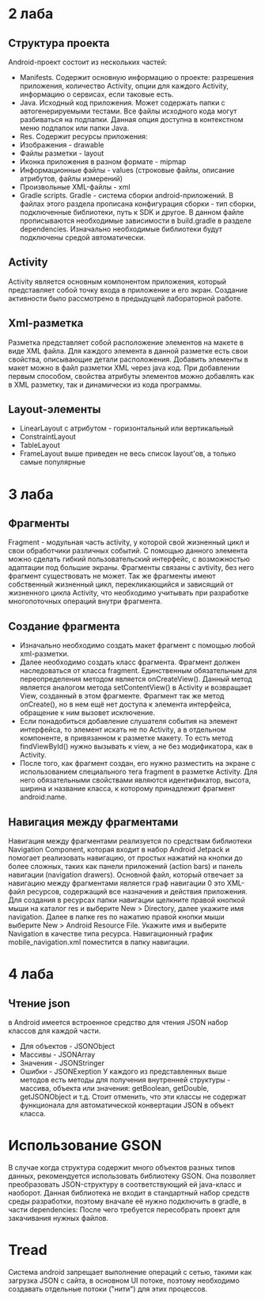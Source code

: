 # 2 лаба
## Структура проекта
Android-проект состоит из нескольких частей:
- Manifests. Содержит основную информацию о проекте: разрешения приложения, количество Activity, опции для каждого Activity, информацию о сервисах, если таковые есть.
- Java. Исходный код приложения. Может содержать папки с автогенерируемыми тестами. Все файлы исходного кода могут разбиваться на подпапки. Данная опция доступна в контекстном меню подпапок или папки Java.
- Res. Содержит ресурсы приложения:
- Изображения - drawable
- Файлы разметки - layout
- Иконка приложения в разном формате - mipmap
- Информационные файлы - values (строковые файлы, описание атрибутов, файлы измерений)
- Произвольные XML-файлы - xml
- Gradle scripts. Gradle - система сборки android-приложений. В файлах этого раздела прописана конфигурация сборки - тип сборки, подключенные библиотеки, путь к SDK и другое. В данном файле прописываются необходимые зависимости в build.gradle в разделе dependencies. Изначально необходимые библиотеки будут подключены средой автоматически.
## Activity 
Activity является основным компонентом приложения, который представляет собой точку входа в приложение и его экран. 
Создание активности было рассмотрено в предыдущей лабораторной работе. 
## Xml-разметка 
Разметка представляет собой расположение элементов на макете в виде XML файла. Для каждого элемента в данной разметке есть свои свойства, описывающие детали расположения. Добавить элементы в макет можно в файл разметки XML через java код. При добавлении первым способом, свойства атрибуты элементов можно добавлять как в XML разметку, так и динамически из кода программы.
## Layout-элементы
- LinearLayout с атрибутом - горизонтальный или вертикальный
- ConstraintLayout
- TableLayout
- FrameLayout
выше приведен не весь список layout'ов, а только самые популярные
# 3 лаба 
## Фрагменты
Fragment - модульная часть activity, у которой свой жизненный цикл и свои обработчики различных событий. С помощью данного элемента можно сделать гибкий пользовательский интерфейс, с возможностью адаптации под большие экраны. Фрагменты связаны с avtivity, без него фрагмент существовать не может. Так же фрагменты имеют собственный жизненный цикл, перекликающийся и зависящий от жизненного цикла Activity, что необходимо учитывать при разработке многопоточных операций внутри фрагмента.
## Создание фрагмента
- Изначально необходимо создать макет фрагмент с помощью любой xml-разметки.
- Далее необходимо создать класс фрагмента. Фрагмент должен наследоваться от класса fragment. Единственным обязательным для переопределения методом является onCreateView(). Данный метод является аналогом метода setContentView() в Activity и возвращает View, созданный в этом фрагменте. Фрагмент так же метод onCreate(), но в нем ещё нет доступа к элемента интерфейса, обращение к ним вызовет исключение.
- Если понадобиться добавление слушателя события на элемент интерфейса, то элемент искать не по Activity, а в отдельном компоненте, в привязанном к разметке макету. То есть метод findViewById() нужно вызывать к view, а не без модификатора, как в Activity.
- После того, как фрагмент создан, его нужно разместить на экране с использованием специального тега fragment в разметке Activity. Для него обязательными свойствами являются идентификатор, высота, ширина и название класса, к которому принадлежит фрагмент android:name.
## Навигация между фрагментами
Навигация между фрагментами реализуется по средствам библиотеки Navigation Component, которая входит в набор Android Jetpack и помогает реализовать навигацию, от простых нажатий на кнопки до более сложных, таких как  панели приложений (action bars) и панель навигации (navigation drawers).
Основной файл, который отвечает за навигацию между фрагментами является граф навигации 0 это XML-файл ресурсов, содержащий все назначения и действия приложения. Для создания в ресурсах папки навигации щелкните правой кнопкой мыши  на каталог res и выберите New > Directory, далее укажите имя navigation. Далее в папке res по нажатию правой кнопки мыши выберите New > Android Resource File. Укажите имя и выберите Navigation в качестве типа ресурса. Навигационный график mobile_navigation.xml поместится в папку навигации.
# 4 лаба
## Чтение json
в Android имеется встроенное средство для чтения JSON набор классов для каждой части. 
- Для объектов - JSONObject
- Массивы - JSONArray
- Значения - JSONStringer 
- Ошибки - JSONExeption 
У каждого из представленных выше методов есть методы для получения внутренней структуры - массива, объекта или значения: getBoolean, getDouble, getJSONObject и т.д. Стоит отменить, что эти классы не содержат функционала для автоматической конвертации JSON в объект класса.
# Использование GSON
В случае когда структура содержит много объектов разных типов данных, рекомендуется использовать библиотеку GSON. Она позволяет преобразовать  JSON-структуру в соответствующий ей java-класс и наоборот. Данная библиотека не входит в стандартный набор средств среды разработки, поэтому вначале её нужно подключить в gradle, в части dependencies: После чего требуется пересобрать проект для закачивания нужных файлов.
# Tread
Система android запрещает выполнение операций с сетью, такими как загрузка JSON с сайта, в основном UI потоке, поэтому необходимо создавать отдельные потоки ("нити") для этих процессов.